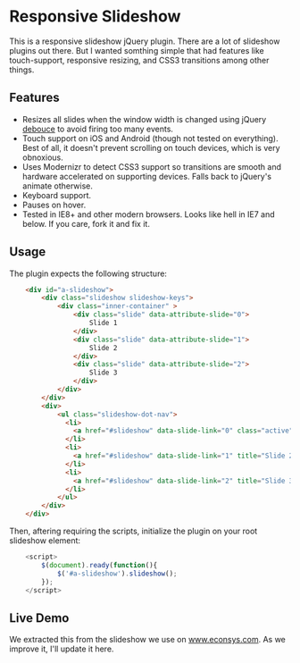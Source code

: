 Responsive Slideshow
====================

This is a responsive slideshow jQuery plugin. There are a lot of slideshow plugins out there. But I wanted somthing simple that had features like touch-support, responsive resizing, and CSS3 transitions among other things.

Features
---------
<ul>
	<li>
		Resizes all slides when the window width is changed using jQuery <a href="http://benalman.com/code/projects/jquery-throttle-debounce/docs/files/jquery-ba-throttle-debounce-js.html" target-"_blank">debouce</a> to avoid firing too many events.
	</li>
	<li>
		Touch support on iOS and Android (though not tested on everything). Best of all, it doesn't prevent scrolling on touch devices, which is very obnoxious.
	</li>
	<li>
		Uses Modernizr to detect CSS3 support so transitions are smooth and hardware accelerated on supporting devices. Falls back to jQuery's animate otherwise.
	</li>
	<li>
		Keyboard support.
	</li>
	<li>
		Pauses on hover.
	</li>
	<li>
		Tested in IE8+ and other modern browsers. Looks like hell in IE7 and below. If you care, fork it and fix it.
	</li>
</ul>


Usage
-----
The plugin expects the following structure:

```html
	<div id="a-slideshow">
		<div class="slideshow slideshow-keys">
			<div class="inner-container" >
				<div class="slide" data-attribute-slide="0">
					Slide 1
				</div>
				<div class="slide" data-attribute-slide="1">
					Slide 2
				</div>
				<div class="slide" data-attribute-slide="2">
					Slide 3
				</div>
			</div>
		</div>
		<div>
	        <ul class="slideshow-dot-nav">
	          <li>
	        	<a href="#slideshow" data-slide-link="0" class="active" title="Slide 1">Slide 1</a>
	          </li>
	          <li>
	        	<a href="#slideshow" data-slide-link="1" title="Slide 2">Slide 2</a>
	          </li>
	          <li>
	        	<a href="#slideshow" data-slide-link="2" title="Slide 3">Slide 3</a>
	          </li>
	        </ul>
	    </div>
	</div>
```

Then, aftering requiring the scripts, initialize the plugin on your root slideshow element:

```javascript
	<script>
		$(document).ready(function(){
			$('#a-slideshow').slideshow();
		});
	</script>
```


Live Demo
---------
We extracted this from the slideshow we use on <a href="http://www.econsys.com" target="_blank">www.econsys.com</a>. As we improve it, I'll update it here. 